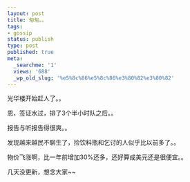 ```yaml
---
layout: post
title: 匆匆。。
tags:
- gossip
status: publish
type: post
published: true
meta:
  _searchme: '1'
  views: '688'
  _wp_old_slug: '%e5%8c%86%e5%8c%86%e3%80%82%e3%80%82'
---
```

光华楼开始赶人了。。

恩，签证水过，排了3个半小时队之后。。

报告与听报告得很爽。。

发现越来越民不聊生了，捡饮料瓶和乞讨的人似乎比以前多了。。

物价飞涨啊，比一年前增加30%还多，还好算成美元还是很便宜。。

几天没更新，想念大家~~
